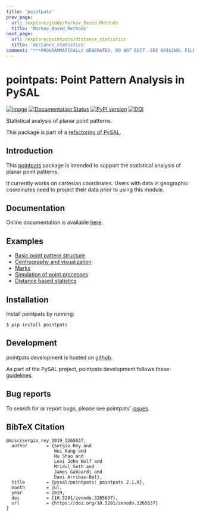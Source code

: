 ```yaml
---
title: 'pointpats'
prev_page:
  url: /explore/giddy/Markov_Based_Methods
  title: 'Markov_Based_Methods'
next_page:
  url: /explore/pointpats/distance_statistics
  title: 'distance_statistics'
comment: "***PROGRAMMATICALLY GENERATED, DO NOT EDIT. SEE ORIGINAL FILES IN /content***"
---
```

pointpats: Point Pattern Analysis in PySAL
==========================================

[![image](https://api.travis-ci.org/pysal/pointpats.svg)](https://travis-ci.org/pysal/pointpats)
[![Documentation Status](https://readthedocs.org/projects/pointpats/badge/?version=latest)](https://pointpats.readthedocs.io/en/latest/?badge=latest)
[![PyPI version](https://badge.fury.io/py/pointpats.svg)](https://badge.fury.io/py/pointpats)
[![DOI](https://zenodo.org/badge/DOI/10.5281/zenodo.3265637.svg)](https://doi.org/10.5281/zenodo.3265637)

Statistical analysis of planar point patterns.

This package is part of a [refactoring of PySAL](https://github.com/pysal/pysal/wiki/PEP-13:-Refactor-PySAL-Using-Submodules).

Introduction
------------

This [pointpats](https://github.com/pysal/pointpats) package is intended
to support the statistical analysis of planar point patterns.

It currently works on cartesian coordinates. Users with data in
geographic coordinates need to project their data prior to using this
module.

Documentation
-------------

Online documentation is available
[here](https://pointpats.readthedocs.io).

Examples
--------

-   [Basic point pattern
    structure](https://github.com/pysal/pointpats/tree/master/notebooks/pointpattern.ipynb)
-   [Centrography and
    visualization](https://github.com/pysal/pointpats/tree/master/notebooks/centrography.ipynb)
-   [Marks](https://github.com/pysal/pointpats/tree/master/notebooks/marks.ipynb)
-   [Simulation of point
    processes](https://github.com/pysal/pointpats/tree/master/notebooks/process.ipynb)
-   [Distance based
    statistics](https://github.com/pysal/pointpats/tree/master/notebooks/distance_statistics.ipynb)

Installation
------------

Install pointpats by running:

    $ pip install pointpats

Development
-----------

pointpats development is hosted on
[github](https://github.com/pysal/pointpats).

As part of the PySAL project, pointpats development follows these
[guidelines](http://pysal.org/getting_started).

Bug reports
-----------

To search for or report bugs, please see pointpats'
[issues](https://github.com/pysal/pointpats/issues).

BibTeX Citation
---------------

```
@misc{sergio_rey_2019_3265637,
  author       = {Sergio Rey and
                  Wei Kang and
                  Hu Shao and
                  Levi John Wolf and
                  Mridul Seth and
                  James Gaboardi and
                  Dani Arribas-Bel},
  title        = {pysal/pointpats: pointpats 2.1.0},
  month        = jul,
  year         = 2019,
  doi          = {10.5281/zenodo.3265637},
  url          = {https://doi.org/10.5281/zenodo.3265637}
}
```